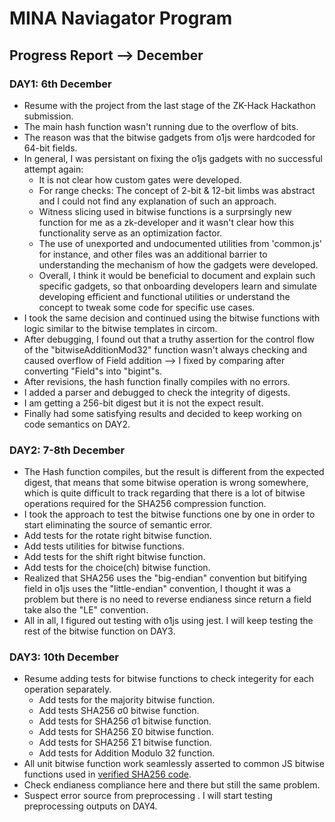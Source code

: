 # MINA Naviagator Program

## Progress Report --> December

### DAY1: 6th December
- Resume with the project from the last stage of the ZK-Hack Hackathon submission.
- The main hash function wasn't running due to the overflow of bits.
- The reason was that the bitwise gadgets from o1js were hardcoded for 64-bit fields.
- In general, I was persistant on fixing the o1js gadgets with no successful attempt again:
    - It is not clear how custom gates were developed.
    - For range checks: The concept of 2-bit & 12-bit limbs was abstract and I could not find any explanation of such an approach.
    - Witness slicing used in bitwise functions is a surprsingly new function for me as a zk-developer and it wasn't clear how this functionality serve as an optimization factor.
    - The use of unexported and undocumented utilities from 'common.js' for instance, and other files was an additional barrier to understanding the mechanism of how the gadgets were developed.
    - Overall, I think it would be beneficial to document and explain such specific gadgets, so that onboarding developers learn and simulate developing efficient and functional utilities or understand the concept to tweak some code for specific use cases.
- I took the same decision and continued using the bitwise functions with logic similar to the bitwise templates in circom.
- After debugging, I found out that a truthy assertion for the control flow of the "bitwiseAdditionMod32" function wasn't always checking and caused overflow of Field addition --> I fixed by comparing after converting "Field"s into "bigint"s.
- After revisions, the hash function finally compiles with no errors.
- I added a parser and debugged to check the integrity of digests.
- I am getting a 256-bit digest but it is not the expect result.
- Finally had some satisfying results and decided to keep working on code semantics on DAY2.


### DAY2: 7-8th December
- The Hash function compiles, but the result is different from the expected digest, that means that some bitwise operation is wrong somewhere, which is quite difficult to track regarding that there is a lot of bitwise operations required for the SHA256 compression function.
- I took the approach to test the bitwise functions one by one in order to start eliminating the source of semantic error.
- Add tests for the rotate right bitwise function.
- Add tests utilities for bitwise functions.
- Add tests for the shift right bitwise function.
- Add tests for the choice(ch) bitwise function.
- Realized that SHA256 uses the "big-endian" convention but bitifying field in o1js uses the "little-endian" convention, I thought it was a problem but there is no need to reverse endianess since return a field take also the "LE" convention.
- All in all, I figured out testing with o1js using jest. I will keep testing the rest of the bitwise function on DAY3.

### DAY3: 10th December
- Resume adding tests for bitwise functions to check integerity for each operation separately.
    - Add tests for the majority bitwise function.
    - Add tests SHA256 σ0 bitwise function.
    - Add tests for SHA256 σ1 bitwise function.
    - Add tests for SHA256 Σ0 bitwise function.
    - Add tests for SHA256 Σ1 bitwise function.
    - Add tests for Addition Modulo 32 function.
- All unit bitwise function work seamlessly asserted to common JS bitwise functions used in [verified SHA256 code](https://www.movable-type.co.uk/scripts/sha256.html).
- Check endianess compliance here and there but still the same problem.
- Suspect error source from preprocessing . I will start testing preprocessing outputs on DAY4.  